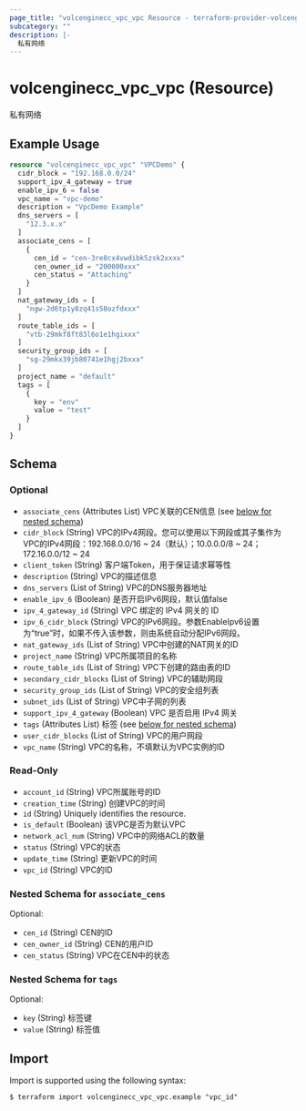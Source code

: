 ```yaml
---
page_title: "volcenginecc_vpc_vpc Resource - terraform-provider-volcenginecc"
subcategory: ""
description: |-
  私有网络
---
```


# volcenginecc_vpc_vpc (Resource)

私有网络

## Example Usage

```terraform
resource "volcenginecc_vpc_vpc" "VPCDemo" {
  cidr_block = "192.168.0.0/24"
  support_ipv_4_gateway = true
  enable_ipv_6 = false
  vpc_name = "vpc-demo"
  description = "VpcDemo Example"
  dns_servers = [
    "12.3.x.x"
  ]
  associate_cens = [
    {
      cen_id = "cen-3re8cx4vwdibk5zsk2xxxx"
      cen_owner_id = "200000xxx"
      cen_status = "Attaching"
    }
  ]
  nat_gateway_ids = [
    "ngw-2d6tp1y8zq41s58ozfdxxx"
  ]
  route_table_ids = [
    "vtb-29mkf8ft83l6o1e1hgixxx"
  ]
  security_group_ids = [
    "sg-29mkx39jb80741e1hgj2bxxx"
  ]
  project_name = "default"
  tags = [
    {
      key = "env"
      value = "test"
    }
  ]
}
```

<!-- schema generated by tfplugindocs -->
## Schema

### Optional

- `associate_cens` (Attributes List) VPC关联的CEN信息 (see [below for nested schema](#nestedatt--associate_cens))
- `cidr_block` (String) VPC的IPv4网段。您可以使用以下网段或其子集作为VPC的IPv4网段：192.168.0.0/16 ~ 24（默认）；10.0.0.0/8 ~ 24；172.16.0.0/12 ~ 24
- `client_token` (String) 客户端Token，用于保证请求幂等性
- `description` (String) VPC的描述信息
- `dns_servers` (List of String) VPC的DNS服务器地址
- `enable_ipv_6` (Boolean) 是否开启IPv6网段，默认值false
- `ipv_4_gateway_id` (String) VPC 绑定的 IPv4 网关的 ID
- `ipv_6_cidr_block` (String) VPC的IPv6网段。参数EnableIpv6设置为“true”时，如果不传入该参数，则由系统自动分配IPv6网段。
- `nat_gateway_ids` (List of String) VPC中创建的NAT网关的ID
- `project_name` (String) VPC所属项目的名称
- `route_table_ids` (List of String) VPC下创建的路由表的ID
- `secondary_cidr_blocks` (List of String) VPC的辅助网段
- `security_group_ids` (List of String) VPC的安全组列表
- `subnet_ids` (List of String) VPC中子网的列表
- `support_ipv_4_gateway` (Boolean) VPC 是否启用 IPv4 网关
- `tags` (Attributes List) 标签 (see [below for nested schema](#nestedatt--tags))
- `user_cidr_blocks` (List of String) VPC的用户网段
- `vpc_name` (String) VPC的名称，不填默认为VPC实例的ID

### Read-Only

- `account_id` (String) VPC所属账号的ID
- `creation_time` (String) 创建VPC的时间
- `id` (String) Uniquely identifies the resource.
- `is_default` (Boolean) 该VPC是否为默认VPC
- `network_acl_num` (String) VPC中的网络ACL的数量
- `status` (String) VPC的状态
- `update_time` (String) 更新VPC的时间
- `vpc_id` (String) VPC的ID

<a id="nestedatt--associate_cens"></a>
### Nested Schema for `associate_cens`

Optional:

- `cen_id` (String) CEN的ID
- `cen_owner_id` (String) CEN的用户ID
- `cen_status` (String) VPC在CEN中的状态


<a id="nestedatt--tags"></a>
### Nested Schema for `tags`

Optional:

- `key` (String) 标签键
- `value` (String) 标签值

## Import

Import is supported using the following syntax:

```shell
$ terraform import volcenginecc_vpc_vpc.example "vpc_id"
```